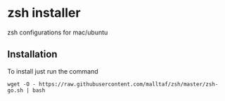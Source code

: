 # zsh installer
zsh configurations for mac/ubuntu

## Installation
To install just run the command
```
wget -O - https://raw.githubusercontent.com/malltaf/zsh/master/zsh-go.sh | bash
```
